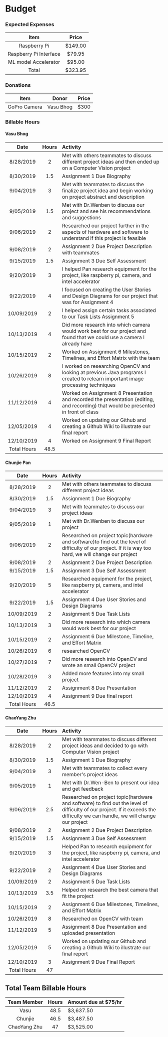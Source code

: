 # Budget

### Expected Expenses
| Item | Price
| :---: |  :---: |
Raspberry Pi | $149.00 |
Raspberry Pi Interface | $79.95 |
ML model Accelerator | $95.00 |
Total | $323.95 |

### Donations
| Item | Donor | Price
| :---: |  :---: | :---: |
GoPro Camera | Vasu Bhog | $300



### Billable Hours


#### Vasu Bhog
Date | Hours | Activity |
| :---: |  :---: | :--- |
8/28/2019 | 2 | Met with others teammates to discuss different project ideas and then ended up on a Computer Vision project | 
8/30/2019 | 1.5 | Assignment 1 Due Biography |
9/04/2019 | 3 | Met with teammates to discuss the finalize project idea and begin working on project abstract and description |
9/05/2019 | 1.5 | Met with Dr.Wenben to discuss our project and see his recommendations and suggestions| 
9/06/2019 | 2 | Researched our project further in the aspects of hardware and software to understand if this project is feasible |
9/08/2019 | 2 | Assignment 2 Due Project Description with teammates |
9/15/2019 | 1.5 | Assignment 3 Due Self Assessment |
9/20/2019 | 3 | I helped Pan research equipment for the project, like raspberry pi, camera, and intel accelerator |
9/22/2019 | 4 | I focused on creating the User Stories and Design Diagrams for our project that was for Assignment 4 |
10/09/2019 | 2 | I helped assign certain tasks associated to our Task Lists Assignment 5|
10/13/2019 | 4 | Did more research into which camera would work best for our project and found that we could use a camera I already have |
10/15/2019 | 2 | Worked on Assignment 6 Milestones, Timelines, and Effort Matrix with the team |
10/26/2019 | 8 | I worked on researching OpenCV and looking at previous Java programs I created to relearn important image processing techniques |
11/12/2019 | 4 | Worked on Assignment 8 Presentation and recorded the presentation (editing, and recording) that would be presented in front of class|
12/05/2019 | 4 | Worked on updating our Github and creating a Github Wiki to illustrate our final report |
12/10/2019 | 4 | Worked on Assignment 9 Final Report |
Total Hours | 48.5 |  

#### Chunjie Pan
Date | Hours | Activity |
| :---: |  :---: | :--- |
8/28/2019 | 2 | Met with others teammates to discuss different project ideas | 
8/30/2019 | 1.5 | Assignment 1 Due Biography |
9/04/2019 | 3 | Met with teammates to discuss our project ideas |
9/05/2019 | 1 | Met with Dr.Wenben to discuss our project | 
9/06/2019 | 2 | Researched on project topic(hardware and software)to find out the level of difficulty of our project. If it is way too hard, we will change our project |
9/08/2019 | 2 | Assignment 2 Due Project Description |
9/15/2019 | 1.5 | Assignment 3 Due Self Assessment |
9/20/2019 | 5 | Researched equipment for the project, like raspberry pi, camera, and intel accelerator |
9/22/2019 | 1.5 | Assignment 4 Due User Stories and Design Diagrams|
10/09/2019 | 2 | Assignment 5 Due Task Lists |
10/13/2019 |3| Did more research into which camera would work best for our project |
10/15/2019 | 2 | Assignment 6 Due Milestone, Timeline, and Effort Matrix |
10/26/2019 |6| researched OpenCV |
10/27/2019 |7| Did more research into OpenCV and wrote an small OpenCV project|
10/28/2019 |3| Added more features into my small project|
11/12/2019 |2| Assignment 8 Due Presentation
12/10/2019 | 4 | Assignment 9 Due final report |
Total Hours | 46.5 |  

#### ChaoYang Zhu
Date | Hours | Activity |
| :---: |  :---: | :--- |
8/28/2019 | 2 | Met with teammates to discuss different project ideas and decided to go with Computer Vision project | 
8/30/2019 | 1.5 | Assignment 1 Due Biography |
9/04/2019 | 3 | Met with teammates to collect every member's project ideas |
9/05/2019 | 1 | Met with Dr.Wen-Ben to present our idea and get feedback |
9/06/2019 | 2.5 | Researched on project topic(hardware and software) to find out the level of difficulty of our project. If it exceeds the difficulty we can handle, we will change our project |
9/08/2019 | 2 | Assignment 2 Due Project Description |
9/15/2019 | 1.5 | Assignment 3 Due Self Assessment |
9/20/2019 | 3 | Helped Pan to research equipment for the project, like raspberry pi, camera, and intel accelerator |
9/22/2019 | 2 | Assignment 4 Due User Stories and Design Diagrams|
10/09/2019 | 2 | Assignment 5 Due Task Lists |
10/13/2019 | 3.5 | Helped on research the best camera that fit the project |
10/15/2019 | 2 | Assignment 6 Due Milestones, Timelines, and Effort Matrix |
10/26/2019 | 8 | Researched on OpenCV with team |
11/12/2019 | 5 | Assignment 8 Due Presentation and uploaded presentation |
12/05/2019 | 5 | Worked on updating our Github and creating a Github Wiki to illustrate our final report |
12/10/2019 | 3 | Assignment 9 Due Final Report |
Total Hours | 47 |

## Total Team Billable Hours
Team Member | Hours | Amount due at $75/hr |
| :---: |  :---: | :--- |
Vasu | 48.5 | $3,637.50 |
Chunjie | 46.5 | $3,487.50 |
ChaoYang Zhu | 47 | $3,525.00 |


